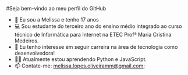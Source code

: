 #Seja bem-vindo ao meu perfil do GitHub
- 👋 Eu sou a Melissa e tenho 17 anos
- 💻 Sou estudante do terceiro ano do ensino médio integrado ao curso técnico de Informática para Internet na ETEC Profª Maria Cristina Medeiros.
- 👀 Eu tenho interesse em seguir carreira na área de tecnologia como desenvolvedora!
- 👨‍💻 Atualmente estou aprendendo Python e JavaScript.
- 📫 Contate-me: melissa.lopes.oliveiramm@gmail.com;



<!---
Mlopesoliveira/Mlopesoliveira is a ✨ special ✨ repository because its `README.md` (this file) appears on your GitHub profile.
You can click the Preview link to take a look at your changes.
--->
